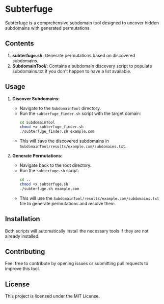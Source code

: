 # Subterfuge

Subterfuge is a comprehensive subdomain tool designed to uncover hidden subdomains with generated permutations.

## Contents

1. **subterfuge.sh**: Generate permutations based on discovered subdomains.
2. **SubdomainTool/**: Contains a subdomain discovery script to populate subdomains.txt if you don't happen to have a list available. 

## Usage

1. **Discover Subdomains**:
   - Navigate to the `SubdomainTool` directory.
   - Run the `subterfuge_finder.sh` script with the target domain:
     ```bash
     cd SubdomainTool
     chmod +x subterfuge_finder.sh
     ./subterfuge_finder.sh example.com
     ```
   - This will save the discovered subdomains in `SubdomainTool/results/example.com/subdomains.txt`.

2. **Generate Permutations**:
   - Navigate back to the root directory.
   - Run the `subterfuge.sh` script:
     ```bash
     cd ..
     chmod +x subterfuge.sh
     ./subterfuge.sh example.com
     ```
   - This will use the `SubdomainTool/results/example.com/subdomains.txt` file to generate permutations and resolve them.

## Installation

Both scripts will automatically install the necessary tools if they are not already installed.

## Contributing

Feel free to contribute by opening issues or submitting pull requests to improve this tool.

## License

This project is licensed under the MIT License.
